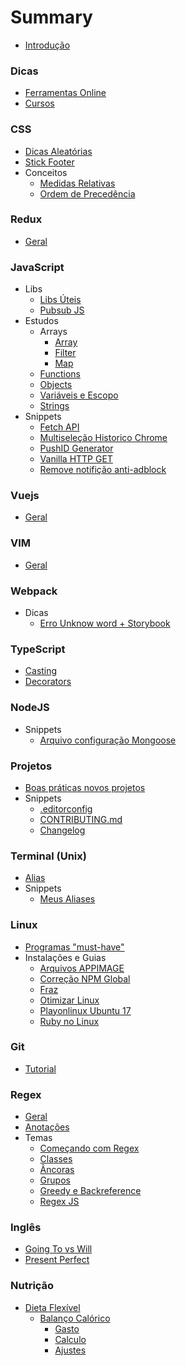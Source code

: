 # Summary

* [Introdução](README.md)

### Dicas
 * [Ferramentas Online](./subjects/utils/online-tools.md)
 * [Cursos](./subjects/utils/courses.md)

### CSS
  * [Dicas Aleatórias](./subjects/css/random-tips.md)
  * [Stick Footer](./subjects/css/stick-footer.md)
  * Conceitos
    * [Medidas Relativas](./subjects/css/relative-mesure.md)
    * [Ordem de Precedência](./subjects/css/precedence.md)

### Redux
  * [Geral](./subjects/redux/README.md)

### JavaScript
  * Libs
    * [Libs Úteis](./subjects/javascript/utils-libs.md)
    * [Pubsub JS](./subjects/javascript/pubsub-js.md)
  * Estudos
    * Arrays
      * [Array](./subjects/javascript/studies/array/array.md)
      * [Filter](./subjects/javascript/studies/array/filter.md)
      * [Map](./subjects/javascript/studies/array/map.md)
    * [Functions](./subjects/javascript/studies/functions.md)
    * [Objects](./subjects/javascript/studies/objects.md)
    * [Variáveis e Escopo](./subjects/javascript/studies/variables-scope.md)
    * [Strings](./subjects/javascript/studies/string.md)
  * Snippets
    * [Fetch API](./subjects/javascript/snippets/fetch-api.md)
    * [Multiseleção Historico Chrome](./subjects/javascript/snippets/multiselect-histories-chrome.md)
    * [PushID Generator](./subjects/javascript/snippets/pushid-generator.md)
    * [Vanilla HTTP GET](./subjects/javascript/snippets/vanilla-request.md)
    * [Remove notifição anti-adblock](./subjects/javascript/snippets/clean-ad-exame.md)

### Vuejs
  * [Geral](./subjects/vuejs/all.md)

### VIM
  * [Geral](./subjects/vim/README.md)

### Webpack
  * Dicas
    * [Erro Unknow word + Storybook](./subjects/webpack/css-unknow-word.md)

### TypeScript
  * [Casting](./subjects/typescript/casting.md)
  * [Decorators](./subjects/typescript/decorators.md)

### NodeJS
  * Snippets
    * [Arquivo configuração Mongoose](./subjects/node/snippets/mongoose-config.md)

### Projetos
  * [Boas práticas novos projetos](./subjects/projects/best-pratices-new-project.md)
  * Snippets
    * [.editorconfig](./subjects/projects/editorconfig.md)
    * [CONTRIBUTING.md](./subjects/projects/contributing.md)
    * [Changelog](./subjects/projects/changelog.md)
  
### Terminal (Unix)
  * [Alias](./subjects/terminal/alias.md)
  * Snippets
    * [Meus Aliases](./subjects/terminal/snippets/my-aliases.md)

### Linux
  * [Programas "must-have"](./subjects/linux/default-programs.md)
  * Instalações e Guias
    * [Arquivos APPIMAGE](./subjects/linux/installing/appimage.md)
    * [Correção NPM Global](./subjects/linux/installing/npm-global-fix.md)
    * [Fraz](./subjects/linux/installing/franz.md)
    * [Otimizar Linux](./subjects/linux/installing/optimization.md)
    * [Playonlinux Ubuntu 17](./subjects/linux/installing/playonlinux-ubuntu17.md)
    * [Ruby no Linux](./subjects/linux/installing/ruby-on-linux.md)

### Git
  * [Tutorial](./subjects/git/all.md)

### Regex
  * [Geral](./subjects/regex/README.md)
  * [Anotações](./subjects/regex/notes.md)
  * Temas
    * [Começando com Regex](./subjects/regex/topics/getting-started.md)
    * [Classes](./subjects/regex/topics/char-class.md)
    * [Âncoras](./subjects/regex/topics/anchor.md)
    * [Grupos](./subjects/regex/topics/groups.md)
    * [Greedy e Backreference](./subjects/regex/topics/lazy-greedy.md)
    * [Regex JS](./subjects/regex/topics/regex-js.md)
  
### Inglês
  * [Going To vs Will](./subjects/english/going-to-will.md)
  * [Present Perfect](./subjects/english/present-perfect.md)

### Nutrição
  * [Dieta Flexível](./subjects/nutrition/flexible-diet/README.md)
    * [Balanço Calórico](./subjects/nutrition/flexible-diet/balanco-calorico/README.md)
      * [Gasto](./subjects/nutrition/flexible-diet/balanco-calorico/gasto-calorico.md)
      * [Calculo](./subjects/nutrition/flexible-diet/balanco-calorico/calculo-calorias.md)
      * [Ajustes](./subjects/nutrition/flexible-diet/balanco-calorico/ajuste-calorico.md)
